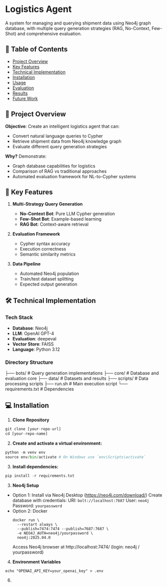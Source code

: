 # Logistics Agent

A system for managing and querying shipment data using Neo4j graph database, with multiple query generation strategies (RAG, No-Context, Few-Shot) and comprehensive evaluation.

## 📌 Table of Contents
- [Project Overview](#-project-overview)
- [Key Features](#-key-features)
- [Technical Implementation](#-technical-implementation)
- [Installation](#-installation)
- [Usage](#-usage)
- [Evaluation](#-evaluation)
- [Results](#-results)
- [Future Work](#-future-work)

## 🌟 Project Overview
**Objective**: Create an intelligent logistics agent that can:
- Convert natural language queries to Cypher
- Retrieve shipment data from Neo4j knowledge graph
- Evaluate different query generation strategies

**Why?** Demonstrate:
- Graph database capabilities for logistics
- Comparison of RAG vs traditional approaches
- Automated evaluation framework for NL-to-Cypher systems

## 🚀 Key Features
1. **Multi-Strategy Query Generation**
   - **No-Context Bot**: Pure LLM Cypher generation
   - **Few-Shot Bot**: Example-based learning
   - **RAG Bot**: Context-aware retrieval

2. **Evaluation Framework**
   - Cypher syntax accuracy
   - Execution correctness
   - Semantic similarity metrics

3. **Data Pipeline**
   - Automated Neo4j population
   - Train/test dataset splitting
   - Expected output generation

## 🛠 Technical Implementation

### Tech Stack
- **Database**: Neo4j
- **LLM**: OpenAI GPT-4
- **Evaluation**: deepeval
- **Vector Store**: FAISS
- **Language**: Python 3.12

### Directory Structure
├── bots/ # Query generation implementations
├── core/ # Database and evaluation core
├── data/ # Datasets and results
├── scripts/ # Data processing scripts
├── run.sh # Main execution script
└── requirements.txt # Dependencies


## 💻 Installation

1. **Clone Repository**
```python
git clone [your-repo-url]
cd [your-repo-name]
```

2. **Create and activate a virtual environment:**
```python
python -m venv env
source env/bin/activate # On Windows use `env\Scripts\activate`
```

3. **Install dependencies:**
```python
pip install -r requirements.txt
```

3. **Neo4j Setup**
- Option 1: Install via Neo4j Desktop (https://neo4j.com/download/)
  Create database with credentials:
    URI: `bolt://localhost:7687`
    User: `neo4j`
    Password: `yourpassword`
- Option 2: Docker
    ```
    docker run \
      --restart always \ 
      --publish=7474:7474 --publish=7687:7687 \
      -e NEO4J_AUTH=neo4j/yourpassword \
      neo4j:2025.04.0
    ```
  Access Neo4j browser at http://localhost:7474/ (login: neo4j / yourpassword)

4. **Environment Variables**
```
echo "OPENAI_API_KEY=your_openai_key" > .env
```
6. 




